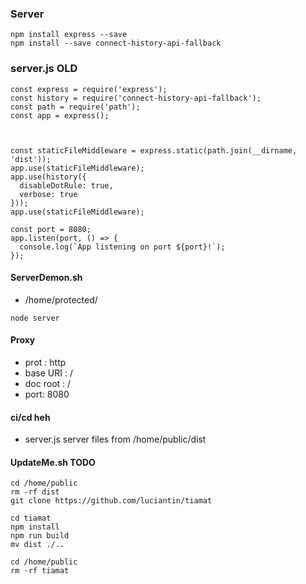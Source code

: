 ### Server

```
npm install express --save
npm install --save connect-history-api-fallback
```

### server.js  OLD
```
const express = require('express');
const history = require('connect-history-api-fallback');
const path = require('path');
const app = express();



const staticFileMiddleware = express.static(path.join(__dirname, 'dist'));
app.use(staticFileMiddleware);
app.use(history({
  disableDotRule: true,
  verbose: true
}));
app.use(staticFileMiddleware);

const port = 8080;
app.listen(port, () => {
  console.log(`App listening on port ${port}!`);
});
```


#### ServerDemon.sh
- /home/protected/ <br>
```
node server
```


#### Proxy
- prot : http
- base URI : /
- doc root : /
- port: 8080

#### ci/cd heh
- server.js server files from /home/public/dist

#### UpdateMe.sh TODO
```
cd /home/public
rm -rf dist
git clone https://github.com/luciantin/tiamat

cd tiamat
npm install
npm run build
mv dist ./..

cd /home/public
rm -rf tiamat

```